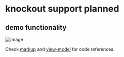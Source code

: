 # knockout support planned

## demo functionality

![image](https://tiplla.am.files.1drv.com/y4mAuJgNKKUmIMFD8_-LJJTzb53WDNKH1WsLbOJytWP61wzAa-qhwkpnWHF33bo0wNApKVuGObedTzla0-sCbsP7PYjlZCRJ20AlnFGP-07TXUHRKsW8xR2EmnYDW02eITNM6aq8UNF4_wzev5z8cS_vSpK4qn8gEpf3EwTXOfxCNSh6Goeipsa9a89_YZyryj5yQaj3JL4YjGhQ0JbY3izag/knockout.gif?download&psid=1)

Check [markup](https://github.com/aliakseiherman/eixample/blob/master/knockout/eixample.Host/ClientApp/components/demo/demo.html) and 
[view-model](https://github.com/aliakseiherman/eixample/blob/master/knockout/eixample.Host/ClientApp/components/demo/demo.ts) for code references.